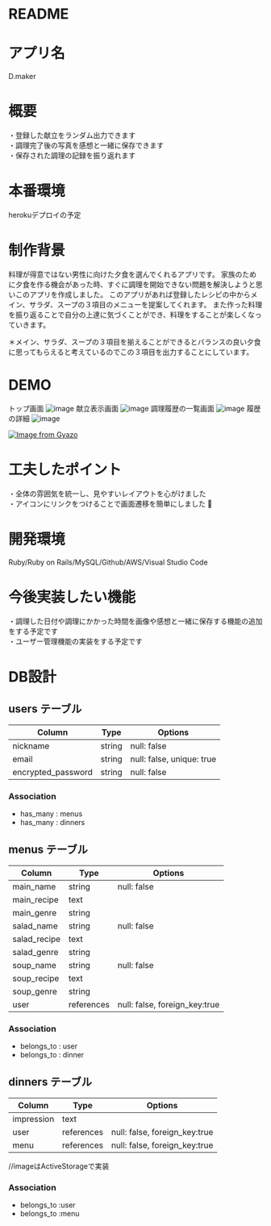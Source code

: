 # README

# アプリ名
D.maker
# 概要
・登録した献立をランダム出力できます  
・調理完了後の写真を感想と一緒に保存できます  
・保存された調理の記録を振り返れます

# 本番環境
herokuデプロイの予定
# 制作背景
料理が得意ではない男性に向けた夕食を選んでくれるアプリです。
家族のために夕食を作る機会があった時、すぐに調理を開始できない問題を解決しようと思いこのアプリを作成しました。
このアプリがあれば登録したレシピの中からメイン、サラダ、スープの３項目のメニューを提案してくれます。
また作った料理を振り返ることで自分の上達に気づくことができ、料理をすることが楽しくなっていきます。
<!-- 他のユーザーの投稿をみることであなたの料理の幅を広げることもできます。 -->
＊メイン、サラダ、スープの３項目を揃えることができるとバランスの良い夕食に思ってもらえると考えているのでこの３項目を出力することにしています。
# DEMO
トップ画面
![image](https://user-images.githubusercontent.com/78346587/112436012-d693a100-8d88-11eb-8c70-0bfee0e6ff05.png)
献立表示画面
![image](https://user-images.githubusercontent.com/78346587/112436801-836e1e00-8d89-11eb-9dca-6925c5c141ad.png)
調理履歴の一覧画面
![image](https://user-images.githubusercontent.com/78346587/112436828-8963ff00-8d89-11eb-8439-f6936d9cef49.png)
履歴の詳細
![image](https://user-images.githubusercontent.com/78346587/112436877-9f71bf80-8d89-11eb-84a2-986621d73bc2.png)

[![Image from Gyazo](https://i.gyazo.com/b33931c4c4fdec7bc2129c7438f848a9.gif)](https://gyazo.com/b33931c4c4fdec7bc2129c7438f848a9)
# 工夫したポイント
・全体の雰囲気を統一し、見やすいレイアウトを心がけました  
・アイコンにリンクをつけることで画面遷移を簡単にしました

# 開発環境
Ruby/Ruby on Rails/MySQL/Github/AWS/Visual Studio Code

# 今後実装したい機能
・調理した日付や調理にかかった時間を画像や感想と一緒に保存する機能の追加をする予定です  
・ユーザー管理機能の実装をする予定です

# DB設計

## users テーブル

| Column                | Type   | Options                   |
| --------------------- | ------ | ------------------------- |
| nickname              | string | null: false               |
| email                 | string | null: false, unique: true |
| encrypted_password    | string | null: false               |

### Association

- has_many   : menus
- has_many   : dinners


## menus テーブル

| Column       | Type       | Options                       |
| ------------ | ---------- | ----------------------------- |
| main_name    | string     | null: false                   |
| main_recipe  | text       |                               |
| main_genre   | string     |                               | 
| salad_name   | string     | null: false                   | 
| salad_recipe | text       |                               | 
| salad_genre  | string     |                               |
| soup_name    | string     | null: false                   | 
| soup_recipe  | text       |                               |  
| soup_genre   | string     |                               |
| user         | references | null: false, foreign_key:true |


### Association

- belongs_to : user
- belongs_to : dinner


## dinners テーブル

| Column     | Type       | Options                       |
| ---------- | ---------- | ----------------------------- |
| impression | text       |                               |
| user       | references | null: false, foreign_key:true |
| menu       | references | null: false, foreign_key:true |

//imageはActiveStorageで実装

### Association

- belongs_to :user
- belongs_to :menu






